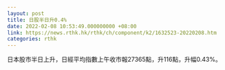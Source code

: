 ```yaml
---
layout: post
title: 日股半日升0.4%
date: 2022-02-08 10:53:49.000000000 +08:00
link: https://news.rthk.hk/rthk/ch/component/k2/1632523-20220208.htm
categories: rthk
---
```


日本股市半日上升，日經平均指數上午收市報27365點，升116點，升幅0.43%。

